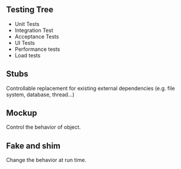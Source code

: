 ## Testing Tree
- Unit Tests
- Integration Test
- Acceptance Tests
- UI Tests
- Performance tests
- Load tests

## Stubs
  Controllable replacement for existing external dependencies (e.g. file system, database, thread...)

## Mockup
  Control the behavior of object.

## Fake and shim
  Change the behavior at run time.
